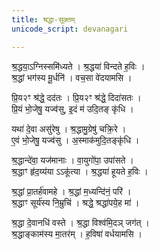 ```yaml
---
title: श्रद्धा-सूक्तम्
unicode_script: devanagari

---
```


श्र॒द्धया॒ऽग्निस्समि॑ध्यते । श्र॒द्धया॑ विन्दते ह॒विः ।  
श्र॒द्धां भग॑स्य मू॒र्धनि॑ । वच॒सा वे॑दयामसि । 

प्रि॒य२ꣳ श्र॑द्धे॒ दद॑तः । प्रि॒य२ꣳ श्र॑द्धे॒ दिदा॑सतः ।  
प्रि॒यं भो॒जेषु॒ यज्व॑सु, इ॒दं म॑ उदि॒तङ् कृ॑धि ।  

यथा॑ दे॒वा असु॑रेषु । श्र॒द्धामु॒ग्रेषु॑ चक्रि॒रे ।  
ए॒वं भो॒जेषु॒ यज्व॑सु । अ॒स्माक॑मुदि॒तङ्कृ॑धि ।  

श्र॒द्धान्दे॑वा॒ यज॑मानाः । वा॒युगो॑पा॒ उपा॑सते ।  
श्र॒द्धाꣳ हृ॑द॒य्य॑या ऽऽकू॑त्या । श्र॒द्धया॑ हूयते ह॒विः ।  

श्र॒द्धां प्रा॒तर्ह॑वामहे । श्र॒द्धां म॒ध्यन्दि॑नं॒ परि॑ ।  
श्र॒द्धाꣳ सूर्य॑स्य नि॒म्रुचि॑ । श्रद्धे॒ श्रद्धा॑पये॒ह मा॑ । 

श्र॒द्धा दे॒वानधि॑ वस्ते । श्र॒द्धा विश्व॑मि॒दञ् जग॑त् ।  
श्र॒द्धाङ्काम॑स्य मा॒तर॑म् । ह॒विषा॑ वर्धयामसि ।
